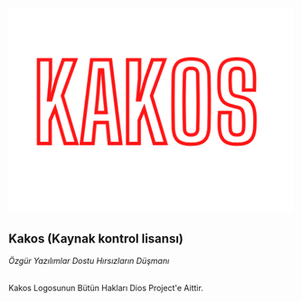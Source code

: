 
![](images/K.png)
## Kakos (Kaynak kontrol lisansı)
_Özgür Yazılımlar Dostu Hırsızların Düşmanı_ 


<br>
Kakos Logosunun Bütün Hakları Dios Project'e Aittir.
